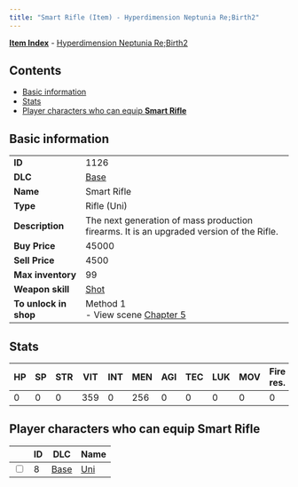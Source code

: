 ```yaml
---
title: "Smart Rifle (Item) - Hyperdimension Neptunia Re;Birth2"
---
```


[**Item Index**](/neptunia/rb2/item/index.html) - [Hyperdimension Neptunia Re;Birth2](/neptunia/rb2)

## Contents

- [Basic information](#basic-information)
- [Stats](#stats)
- [Player characters who can equip **Smart Rifle**](#player-characters-who-can-equip-smart-rifle)

## Basic information

|   |   |
| -- | -- |
| **ID** | 1126 |
| **DLC** | [Base](/neptunia/rb2/dlc/0-base.html) |
| **Name** | Smart Rifle |
| **Type** | Rifle (Uni) |
| **Description** | The next generation of mass production firearms. It is an upgraded version of the Rifle. |
| **Buy Price** | 45000 |
| **Sell Price** | 4500 |
| **Max inventory** | 99 |
| **Weapon skill** | [Shot](/neptunia/rb2/skill/0-201-shot.html) |
| **To unlock in shop** | Method 1<br />- View scene [Chapter 5](/neptunia/rb2/scene/0-351-chapter-5.html) |

## Stats

| HP | SP | STR | VIT | INT | MEN | AGI | TEC | LUK | MOV | Fire res. | Ice res. | Wind res. | Lightning res. |
| -- | -- | --- | --- | --- | --- | --- | --- | --- | --- | --------- | -------- | --------- | -------------- |
| 0 | 0 | 0 | 359 | 0 | 256 | 0 | 0 | 0 | 0 | 0 | 0 | 0 | 0 |

## Player characters who can equip **Smart Rifle**

|    | ID | DLC | Name |
| -- | -- | --- | ---- |
| <input type="checkbox" id="rb2-player-0-8" class="trackbox" /> | 8 | [Base](/neptunia/rb2/dlc/0-base.html) | [Uni](/neptunia/rb2/player/0-8-uni.html) |